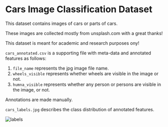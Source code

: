 # Cars Image Classification Dataset

This dataset contains images of cars or parts of cars. 

These images are collected mostly from unsplash.com with a great thanks!

This dataset is meant for academic and research purposes ony!

`cars_annotated.csv` is a supporting file with meta-data and annotated features as follows:
1. `file_name` represents the jpg image file name.
2. `wheels_visible` represents whether wheels are visible in the image or not.
3. `humna_visible` represents whether any person or persons are visible in the image, or not.

Annotations are made manually.

`cars_labels.jpg` describes the class distribution of annotated features.

![labels](https://github.com/rajkumargalaxy/cars/cars_labels.jpg/)
